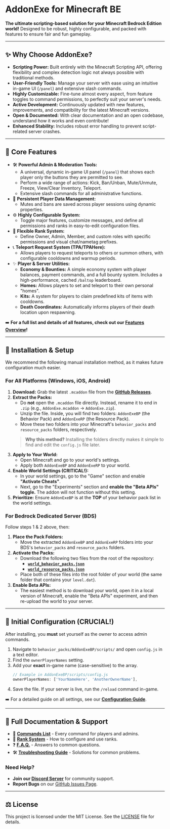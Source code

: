# AddonExe for Minecraft BE

**The ultimate scripting-based solution for your Minecraft Bedrock Edition world!** Designed to be robust, highly configurable, and packed with features to ensure fair and fun gameplay.

---

## ✨ Why Choose AddonExe?

- **Scripting Power:** Built entirely with the Minecraft Scripting API, offering flexibility and complex detection logic not always possible with traditional methods.
- **User-Friendly Tools:** Manage your server with ease using an intuitive in-game UI (`/panel`) and extensive slash commands.
- **Highly Customizable:** Fine-tune almost every aspect, from feature toggles to command permissions, to perfectly suit your server's needs.
- **Active Development:** Continuously updated with new features, improvements, and compatibility for the latest Minecraft versions.
- **Open & Documented:** With clear documentation and an open codebase, understand how it works and even contribute!
- **Enhanced Stability:** Includes robust error handling to prevent script-related server crashes.

---

## 🌟 Core Features

- 🛠️ **Powerful Admin & Moderation Tools:**
  - A universal, dynamic in-game UI panel (`/panel`) that shows each player only the buttons they are permitted to see.
  - Perform a wide range of actions: Kick, Ban/Unban, Mute/Unmute, Freeze, View/Clear Inventory, Teleport.
  - Extensive slash commands for all administrative functions.
- 💾 **Persistent Player Data Management:**
  - Mutes and bans are saved across player sessions using dynamic properties.
- ⚙️ **Highly Configurable System:**
  - Toggle major features, customize messages, and define all permissions and ranks in easy-to-edit configuration files.
- 🏅 **Flexible Rank System:**
  - Define Owner, Admin, Member, and custom roles with specific permissions and visual chat/nametag prefixes.
- 📞 **Teleport Request System (TPA/TPAHere):**
  - Allows players to request teleports to others or summon others, with configurable cooldowns and warmup periods.
- ✨ **Player & Server Utilities:**
  - **Economy & Bounties:** A simple economy system with player balances, payment commands, and a full bounty system. Includes a high-performance, cached `/baltop` leaderboard.
  - **Homes:** Allows players to set and teleport to their own personal "homes".
  - **Kits:** A system for players to claim predefined kits of items with cooldowns.
  - **Death Coordinates:** Automatically informs players of their death location upon respawning.

➡️ **For a full list and details of all features, check out our [Features Overview](https://github.com/SjnExe/AddonExe/blob/exe/Docs/FeaturesOverview.md)!**

---

## 🚀 Installation & Setup

We recommend the following manual installation method, as it makes future configuration much easier.

### For All Platforms (Windows, iOS, Android)

1.  **Download:** Grab the latest `.mcaddon` file from the [**GitHub Releases**](https://github.com/SjnExe/AddonExe/releases).
2.  **Extract the Packs:**
    - Do **not** open the `.mcaddon` file directly. Instead, rename it to end in `.zip` (e.g., `AddonExe.mcaddon` -> `AddonExe.zip`).
    - Unzip the file. Inside, you will find two folders: `AddonExeBP` (the Behavior Pack) and `AddonExeRP` (the Resource Pack).
    - Move these two folders into your Minecraft's `behavior_packs` and `resource_packs` folders, respectively.
    > **Why this method?** Installing the folders directly makes it simple to find and edit the `config.js` file later.
3.  **Apply to Your World:**
    - Open Minecraft and go to your world's settings.
    - Apply both `AddonExeBP` and `AddonExeRP` to your world.
4.  **Enable World Settings (CRITICAL!):**
    - In your world settings, go to the "Game" section and enable **"Activate Cheats"**.
    - Next, go to the "Experiments" section and **enable the "Beta APIs" toggle.** The addon will not function without this setting.
5.  **Prioritize:** Ensure `AddonExeBP` is at the **TOP** of your behavior pack list in the world settings.

### For Bedrock Dedicated Server (BDS)

Follow steps 1 & 2 above, then:
1.  **Place the Pack Folders:**
    -   Move the extracted `AddonExeBP` and `AddonExeRP` folders into your BDS's `behavior_packs` and `resource_packs` folders.
2.  **Activate the Packs:**
    -   Download the following two files from the root of the repository:
        -   [**`world_behavior_packs.json`**](https://github.com/SjnExe/AddonExe/blob/exe/world_behavior_packs.json)
        -   [**`world_resource_packs.json`**](https://github.com/SjnExe/AddonExe/blob/exe/world_resource_packs.json)
    -   Place both of these files into the root folder of your world (the same folder that contains your `level.dat`).
3.  **Enable Beta APIs:**
    -   The easiest method is to download your world, open it in a local version of Minecraft, enable the "Beta APIs" experiment, and then re-upload the world to your server.

---

## 👑 Initial Configuration (CRUCIAL!)

After installing, you **must** set yourself as the owner to access admin commands.

1.  Navigate to `behavior_packs/AddonExeBP/scripts/` and open `config.js` in a text editor.
2.  Find the `ownerPlayerNames` setting.
3.  Add your **exact** in-game name (case-sensitive) to the array.
    ```javascript
    // Example in AddonExeBP/scripts/config.js
    ownerPlayerNames: ['YourNameHere', 'AnotherOwnerName'],
    ```
4.  Save the file. If your server is live, run the `/reload` command in-game.

➡️ For a detailed guide on all settings, see our [**Configuration Guide**](https://github.com/SjnExe/AddonExe/blob/exe/Docs/ConfigurationGuide.md).

---

## 📖 Full Documentation & Support

- 📜 [**Commands List**](https://github.com/SjnExe/AddonExe/blob/exe/Docs/Commands.md) - Every command for players and admins.
- 🏅 [**Rank System**](https://github.com/SjnExe/AddonExe/blob/exe/Docs/RankSystem.md) - How to configure and use ranks.
- ❓ [**F.A.Q.**](https://github.com/SjnExe/AddonExe/blob/exe/Docs/F.A.Q.md) - Answers to common questions.
- 🛠️ [**Troubleshooting Guide**](https://github.com/SjnExe/AddonExe/blob/exe/Docs/Troubleshooting.md) - Solutions for common problems.

### Need Help?
- **Join our [Discord Server](https://discord.gg/SMUHUnGyyz)** for community support.
- **Report Bugs** on our [GitHub Issues Page](https://github.com/SjnExe/AddonExe/issues).

---

## ⚖️ License

This project is licensed under the MIT License. See the [LICENSE](https://github.com/SjnExe/AddonExe/blob/exe/LICENSE) file for details.
